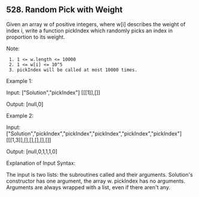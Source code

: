 ## 528. Random Pick with Weight
Given an array w of positive integers, where w[i] describes the weight of index i, write a function pickIndex which randomly picks an index in proportion to its weight.

Note:

     1. 1 <= w.length <= 10000
     2. 1 <= w[i] <= 10^5
     3. pickIndex will be called at most 10000 times.
     
Example 1:

Input: 
["Solution","pickIndex"]
[[[1]],[]]

Output: [null,0]

Example 2:

Input: 
["Solution","pickIndex","pickIndex","pickIndex","pickIndex","pickIndex"]
[[[1,3]],[],[],[],[],[]]

Output: [null,0,1,1,1,0]

Explanation of Input Syntax:

The input is two lists: the subroutines called and their arguments.
Solution's constructor has one argument, the array w. pickIndex has no arguments. 
Arguments are always wrapped with a list, even if there aren't any.
